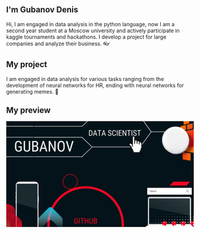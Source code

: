 ## I'm Gubanov Denis
Hi, I am engaged in data analysis in the python language, now I am a second year student at a Moscow university and actively participate in kaggle tournaments and hackathons. I develop a project for large companies and analyze their business. 👓

## My project
I am engaged in data analysis for various tasks ranging from the development of neural networks for HR, ending with neural networks for generating memes. 🤑

## My preview
![BIO](/image1.png "BIO")

